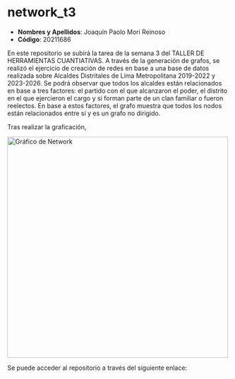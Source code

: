 # network_t3

- **Nombres y Apellidos**: Joaquín Paolo Mori Reinoso
- **Código**: 20211686

En este repositorio se subirá la tarea de la semana 3 del TALLER DE HERRAMIENTAS CUANTIATIVAS. A través de la generación de grafos, se realizó el ejercicio de creación de redes en base a una base de datos realizada sobre Alcaldes Distritales de Lima Metropolitana 2019-2022 y 2023-2026. Se podrá observar que todos los alcaldes están relacionados en base a tres factores: el partido con el que alcanzaron el poder, el distrito en el que ejercieron el cargo y si forman parte de un clan familiar o fueron reelectos. En base a estos factores, el grafo muestra que todos los nodos están relacionados entre sí y es un grafo no dirigido.

Tras realizar la graficación, 

<img src="C:\Users\User\Documents\GitHub\network_t3\newplot.png" alt="Gráfico de Network" width="500"/>


Se puede acceder al repositorio a través del siguiente enlace:

